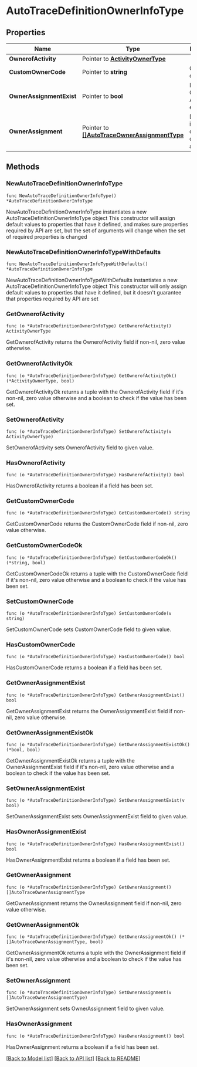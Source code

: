 # AutoTraceDefinitionOwnerInfoType

## Properties

Name | Type | Description | Notes
------------ | ------------- | ------------- | -------------
**OwnerofActivity** | Pointer to [**ActivityOwnerType**](ActivityOwnerType.md) |  | [optional] 
**CustomOwnerCode** | Pointer to **string** | Custom owner code | [optional] 
**OwnerAssignmentExist** | Pointer to **bool** | Indicates if Owner Assignment exists | [optional] 
**OwnerAssignment** | Pointer to [**[]AutoTraceOwnerAssignmentType**](AutoTraceOwnerAssignmentType.md) | Detailed information of trace owner assignment. | [optional] 

## Methods

### NewAutoTraceDefinitionOwnerInfoType

`func NewAutoTraceDefinitionOwnerInfoType() *AutoTraceDefinitionOwnerInfoType`

NewAutoTraceDefinitionOwnerInfoType instantiates a new AutoTraceDefinitionOwnerInfoType object
This constructor will assign default values to properties that have it defined,
and makes sure properties required by API are set, but the set of arguments
will change when the set of required properties is changed

### NewAutoTraceDefinitionOwnerInfoTypeWithDefaults

`func NewAutoTraceDefinitionOwnerInfoTypeWithDefaults() *AutoTraceDefinitionOwnerInfoType`

NewAutoTraceDefinitionOwnerInfoTypeWithDefaults instantiates a new AutoTraceDefinitionOwnerInfoType object
This constructor will only assign default values to properties that have it defined,
but it doesn't guarantee that properties required by API are set

### GetOwnerofActivity

`func (o *AutoTraceDefinitionOwnerInfoType) GetOwnerofActivity() ActivityOwnerType`

GetOwnerofActivity returns the OwnerofActivity field if non-nil, zero value otherwise.

### GetOwnerofActivityOk

`func (o *AutoTraceDefinitionOwnerInfoType) GetOwnerofActivityOk() (*ActivityOwnerType, bool)`

GetOwnerofActivityOk returns a tuple with the OwnerofActivity field if it's non-nil, zero value otherwise
and a boolean to check if the value has been set.

### SetOwnerofActivity

`func (o *AutoTraceDefinitionOwnerInfoType) SetOwnerofActivity(v ActivityOwnerType)`

SetOwnerofActivity sets OwnerofActivity field to given value.

### HasOwnerofActivity

`func (o *AutoTraceDefinitionOwnerInfoType) HasOwnerofActivity() bool`

HasOwnerofActivity returns a boolean if a field has been set.

### GetCustomOwnerCode

`func (o *AutoTraceDefinitionOwnerInfoType) GetCustomOwnerCode() string`

GetCustomOwnerCode returns the CustomOwnerCode field if non-nil, zero value otherwise.

### GetCustomOwnerCodeOk

`func (o *AutoTraceDefinitionOwnerInfoType) GetCustomOwnerCodeOk() (*string, bool)`

GetCustomOwnerCodeOk returns a tuple with the CustomOwnerCode field if it's non-nil, zero value otherwise
and a boolean to check if the value has been set.

### SetCustomOwnerCode

`func (o *AutoTraceDefinitionOwnerInfoType) SetCustomOwnerCode(v string)`

SetCustomOwnerCode sets CustomOwnerCode field to given value.

### HasCustomOwnerCode

`func (o *AutoTraceDefinitionOwnerInfoType) HasCustomOwnerCode() bool`

HasCustomOwnerCode returns a boolean if a field has been set.

### GetOwnerAssignmentExist

`func (o *AutoTraceDefinitionOwnerInfoType) GetOwnerAssignmentExist() bool`

GetOwnerAssignmentExist returns the OwnerAssignmentExist field if non-nil, zero value otherwise.

### GetOwnerAssignmentExistOk

`func (o *AutoTraceDefinitionOwnerInfoType) GetOwnerAssignmentExistOk() (*bool, bool)`

GetOwnerAssignmentExistOk returns a tuple with the OwnerAssignmentExist field if it's non-nil, zero value otherwise
and a boolean to check if the value has been set.

### SetOwnerAssignmentExist

`func (o *AutoTraceDefinitionOwnerInfoType) SetOwnerAssignmentExist(v bool)`

SetOwnerAssignmentExist sets OwnerAssignmentExist field to given value.

### HasOwnerAssignmentExist

`func (o *AutoTraceDefinitionOwnerInfoType) HasOwnerAssignmentExist() bool`

HasOwnerAssignmentExist returns a boolean if a field has been set.

### GetOwnerAssignment

`func (o *AutoTraceDefinitionOwnerInfoType) GetOwnerAssignment() []AutoTraceOwnerAssignmentType`

GetOwnerAssignment returns the OwnerAssignment field if non-nil, zero value otherwise.

### GetOwnerAssignmentOk

`func (o *AutoTraceDefinitionOwnerInfoType) GetOwnerAssignmentOk() (*[]AutoTraceOwnerAssignmentType, bool)`

GetOwnerAssignmentOk returns a tuple with the OwnerAssignment field if it's non-nil, zero value otherwise
and a boolean to check if the value has been set.

### SetOwnerAssignment

`func (o *AutoTraceDefinitionOwnerInfoType) SetOwnerAssignment(v []AutoTraceOwnerAssignmentType)`

SetOwnerAssignment sets OwnerAssignment field to given value.

### HasOwnerAssignment

`func (o *AutoTraceDefinitionOwnerInfoType) HasOwnerAssignment() bool`

HasOwnerAssignment returns a boolean if a field has been set.


[[Back to Model list]](../README.md#documentation-for-models) [[Back to API list]](../README.md#documentation-for-api-endpoints) [[Back to README]](../README.md)


